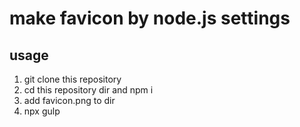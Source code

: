 # make favicon by node.js settings

## usage

1. git clone this repository
2. cd this repository dir and npm i
3. add favicon.png to dir
4. npx gulp